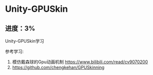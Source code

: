 # Unity-GPUSkin

## 进度：3%

Unity-GPUSkin学习

参考学习:
1. 模仿戴森球的Gpu动画机制 https://www.bilibili.com/read/cv9070200
2. https://github.com/chengkehan/GPUSkinning
